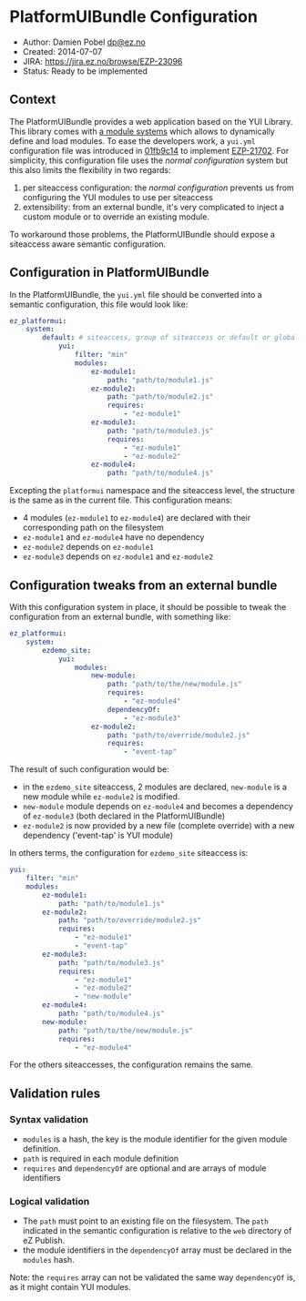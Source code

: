 # PlatformUIBundle Configuration

* Author: Damien Pobel <dp@ez.no>
* Created: 2014-07-07
* JIRA: https://jira.ez.no/browse/EZP-23096
* Status: Ready to be implemented

## Context

The PlatformUIBundle provides a web application based on the YUI Library. This
library comes with [a module
systems](http://yuilibrary.com/yui/docs/yui/create.html) which allows to
dynamically define and load modules. To ease the developers work, a `yui.yml`
configuration file was introduced in
[01fb9c14](https://github.com/ezsystems/PlatformUIBundle/commit/01fb9c14) to
implement [EZP-21702](https://jira.ez.no/browse/EZP-21702). For simplicity, this
configuration file uses the *normal configuration* system but this also limits
the flexibility in two regards:

1. per siteaccess configuration: the *normal configuration* prevents us from
   configuring the YUI modules to use per siteaccess
2. extensibility: from an external bundle, it's very complicated to inject a
   custom module or to override an existing module.

To workaround those problems, the PlatformUIBundle should expose a siteaccess
aware semantic configuration.

## Configuration in PlatformUIBundle

In the PlatformUIBundle, the `yui.yml` file should be converted into a semantic
configuration, this file would look like:

```yaml
ez_platformui:
    system:
        default: # siteaccess, group of siteaccess or default or global
            yui:
                filter: "min"
                modules:
                    ez-module1:
                        path: "path/to/module1.js"
                    ez-module2:
                        path: "path/to/module2.js"
                        requires:
                            - "ez-module1"
                    ez-module3:
                        path: "path/to/module3.js"
                        requires:
                            - "ez-module1"
                            - "ez-module2"
                    ez-module4:
                        path: "path/to/module4.js"
```

Excepting the `platformui` namespace and the siteaccess level, the structure is
the same as in the current file. This configuration means:

* 4 modules (`ez-module1` to `ez-module4`) are declared with their corresponding
  path on the filesystem
* `ez-module1` and `ez-module4` have no dependency
* `ez-module2` depends on `ez-module1`
* `ez-module3` depends on `ez-module1` and `ez-module2`

## Configuration tweaks from an external bundle

With this configuration system in place, it should be possible to tweak the
configuration from an external bundle, with something like:

```yaml
ez_platformui:
    system:
        ezdemo_site:
            yui:
                modules:
                    new-module:
                        path: "path/to/the/new/module.js"
                        requires:
                            - "ez-module4"
                        dependencyOf:
                            - "ez-module3"
                    ez-module2:
                        path: "path/to/override/module2.js"
                        requires:
                            - "event-tap"
```

The result of such configuration would be:

* in the `ezdemo_site` siteaccess, 2 modules are declared, `new-module` is a new
  module while `ez-module2` is modified.
* `new-module` module depends on `ez-module4` and becomes a dependency of
  `ez-module3`  (both declared in the PlatformUIBundle)
* `ez-module2` is now provided by a new file (complete override) with a new
  dependency ('event-tap' is YUI module)

In others terms, the configuration for `ezdemo_site` siteaccess is:

```yaml
yui:
    filter: "min"
    modules:
        ez-module1:
            path: "path/to/module1.js"
        ez-module2:
            path: "path/to/override/module2.js"
            requires:
                - "ez-module1"
                - "event-tap"
        ez-module3:
            path: "path/to/module3.js"
            requires:
                - "ez-module1"
                - "ez-module2"
                - "new-module"
        ez-module4:
            path: "path/to/module4.js"
        new-module:
            path: "path/to/the/new/module.js"
            requires:
                - "ez-module4"

```

For the others siteaccesses, the configuration remains the same.

## Validation rules

### Syntax validation

* `modules` is a hash, the key is the module identifier for the given module
  definition.
* `path` is required in each module definition
* `requires` and `dependencyOf` are optional and are arrays of module
  identifiers

### Logical validation

* The `path` must point to an existing file on the filesystem. The `path`
  indicated in the semantic configuration is relative to the `web` directory of
  eZ Publish.
* the module identifiers in the `dependencyOf` array must be declared in the
  `modules` hash.

Note: the `requires` array can not be validated the same way `dependencyOf`
is, as it might contain YUI modules.
